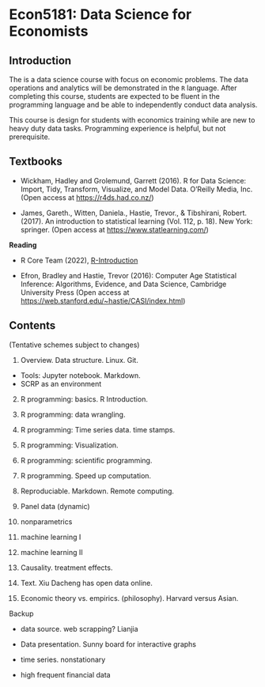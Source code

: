 # Econ5181: Data Science for Economists



## Introduction

The is a data science course with focus on economic problems. The data operations and analytics will be demonstrated in the `R` language.
After completing this course, students are expected to be fluent in the programming language and be able to independently conduct data
analysis.

This course is design for students with economics training while are new to heavy duty data tasks.
Programming experience is helpful, but not prerequisite.


## Textbooks

* Wickham, Hadley and Grolemund, Garrett (2016). R for Data Science: Import, Tidy, Transform, Visualize, and Model Data. O’Reilly Media, Inc. (Open access at https://r4ds.had.co.nz/)

* James, Gareth., Witten, Daniela., Hastie, Trevor., & Tibshirani, Robert. (2017). An introduction to statistical learning (Vol. 112, p. 18). New York: springer. (Open access at https://www.statlearning.com/)


**Reading**

* R Core Team (2022), [R-Introduction](https://cran.r-project.org/doc/manuals/r-release/R-intro.pdf)

* Efron, Bradley and Hastie, Trevor (2016): Computer Age Statistical Inference: Algorithms, Evidence, and Data Science, Cambridge University Press (Open access at https://web.stanford.edu/~hastie/CASI/index.html)


## Contents

(Tentative schemes subject to changes)

1. Overview. Data structure. Linux. Git.
  * Tools: Jupyter notebook. Markdown.
  * SCRP as an environment
2. R programming: basics. R Introduction.
3. R programming: data wrangling.
4. R programming: Time series data. time stamps.
5. R programming: Visualization.
5. R programming: scientific programming.
4. R programming. Speed up computation.
5. Reproduciable.  Markdown. Remote computing.


6. Panel data (dynamic)
7. nonparametrics
8. machine learning I
9. machine learning II
10. Causality. treatment effects.
11. Text. Xiu Dacheng has open data online.
12. Economic theory vs. empirics. (philosophy). Harvard versus Asian.

Backup
- data source. web scrapping? Lianjia
- Data presentation. Sunny board for interactive graphs

- time series. nonstationary
- high frequent financial data
